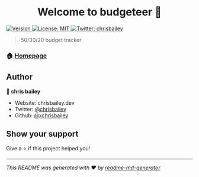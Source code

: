<h1 align="center">Welcome to budgeteer 👋</h1>
<p>
  <a href="https://www.npmjs.com/package/budgeteer" target="_blank">
    <img alt="Version" src="https://img.shields.io/npm/v/budgeteer.svg">
  </a>
  <a href="#" target="_blank">
    <img alt="License: MIT" src="https://img.shields.io/badge/License-MIT-yellow.svg" />
  </a>
  <a href="https://twitter.com/chrisbailey" target="_blank">
    <img alt="Twitter: chrisbailey" src="https://img.shields.io/twitter/follow/chrisbailey.svg?style=social" />
  </a>
</p>

> 50/30/20 budget tracker

### 🏠 [Homepage](budgeteer.cbbapps.net)

## Author

👤 **chris bailey**

* Website: chrisbailey.dev
* Twitter: [@chrisbailey](https://twitter.com/chrisbailey)
* Github: [@xchrisbailey](https://github.com/xchrisbailey)

## Show your support

Give a ⭐️ if this project helped you!

***
_This README was generated with ❤️ by [readme-md-generator](https://github.com/kefranabg/readme-md-generator)_
